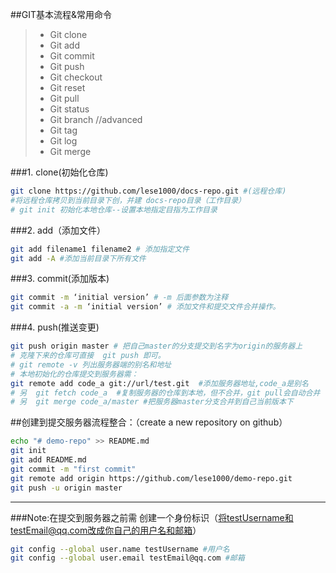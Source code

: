 ##GIT基本流程&常用命令

>- Git clone
>- Git add
>- Git commit
>- Git push
>- Git checkout
>- Git reset
>- Git pull
>- Git status
>- Git branch
>//advanced
>- Git tag
>- Git log
>- Git merge

###1. clone(初始化仓库)
```bash
git clone https://github.com/lese1000/docs-repo.git #(远程仓库)
#将远程仓库拷贝到当前目录下创，并建 docs-repo目录（工作目录）
# git init 初始化本地仓库--设置本地指定目指为工作目录
```
###2. add（添加文件）
```bash
git add filename1 filename2 # 添加指定文件
git add -A #添加当前目录下所有文件
```
###3. commit(添加版本)
```bash
git commit -m ‘initial version’ # -m 后面参数为注释
git commit -a -m ‘initial version’ # 添加文件和提交文件合并操作。
```
###4. push(推送变更)
```bash
git push origin master # 把自己master的分支提交到名字为origin的服务器上
# 克隆下来的仓库可直接  git push 即可。
# git remote -v 列出服务器端的别名和地址
# 本地初始化的仓库提交到服务器需：
git remote add code_a git://url/test.git  #添加服务器地址,code_a是别名
# 另  git fetch code_a  #复制服务器的仓库到本地，但不合并，git pull会自动合并
# 另  git merge code_a/master #把服务器master分支合并到自己当前版本下
```
##创建到提交服务器流程整合：（create a new repository on github）
```bash
echo "# demo-repo" >> README.md
git init
git add README.md
git commit -m "first commit"
git remote add origin https://github.com/lese1000/demo-repo.git
git push -u origin master
```
-----------------------------
###Note:在提交到服务器之前需
创建一个身份标识（将testUsername和testEmail@qq.com改成你自己的用户名和邮箱）
```bash
git config --global user.name testUsername #用户名
git config --global user.email testEmail@qq.com #邮箱
```